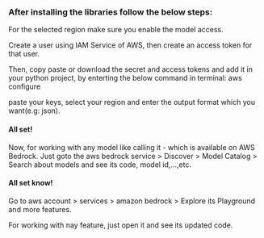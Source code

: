 ### After installing the libraries follow the below steps:

For the selected region make sure you enable the model access.

Create a user using IAM Service of AWS, then create an access token for that user.

Then, copy paste or download the secret and access tokens and add it in your python project, by enterting the below command in terminal:
aws configure

paste your keys, select your region and enter the output format which you want(e.g: json).

#### All set!

Now, for working with any model like calling it - which is available on AWS Bedrock.
Just goto the aws bedrock service > Discover > Model Catalog > Search about models and see its code, model id,...,etc.

#### All set know!

Go to aws account > services > amazon bedrock > Explore its Playground and more features.

For working with nay feature, just open it and see its updated code.
